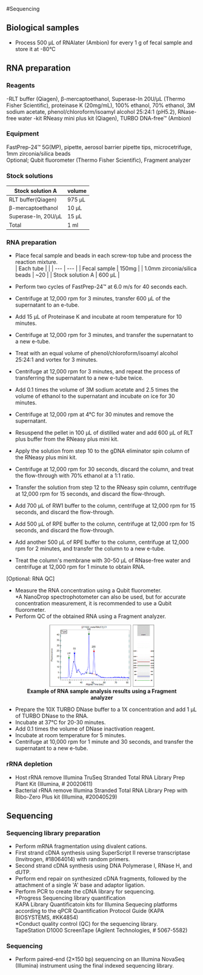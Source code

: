 #Sequencing

## Biological samples
- Process 500 µL of RNAlater (Ambion) for every 1 g of fecal sample and store it at -80°C

## RNA preparation
### Reagents
-RLT buffer (Qiagen), β-mercaptoethanol, Superase-In 20U/μL (Thermo Fisher Scientific), proteinase K (20mg/mL), 100% ethanol, 70% ethanol, 3M sodium acetate, phenol/chloroform/isoamyl alcohol 25:24:1 (pH5.2), RNase-free water
-kit RNeasy mini plus kit (Qiagen), TURBO DNA-free™ (Ambion) 

### Equipment  
FastPrep-24™ 5G(MP), pipette, aerosol barrier pipette tips, microcetrifuge, 1mm zirconia/silica beads  
Optional; Qubit fluorometer (Thermo Fisher Scientific), Fragment analyzer  

### Stock solutions

| Stock solution A | volume |
| --- | ---|
| RLT buffer(Qiagen) | 975 μL |
| β-mercaptoethanol | 10 μL |
| Superase-In, 20U/μL | 15 μL |
| Total | 1 ml |

### RNA preparation
- Place fecal sample and beads in each screw-top tube and process the reaction mixture.  
| Each tube |  |
| --- | --- |
| Fecal sample | 150mg |
| 1.0mm zirconia/silica beads | ~20 |
| Stock solution A | 600 μL |

- Perform two cycles of FastPrep-24™ at 6.0 m/s for 40 seconds each.
- Centrifuge at 12,000 rpm for 3 minutes, transfer 600 μL of the supernatant to an e-tube.
- Add 15 μL of Proteinase K and incubate at room temperature for 10 minutes.
- Centrifuge at 12,000 rpm for 3 minutes, and transfer the supernatant to a new e-tube.
- Treat with an equal volume of phenol/chloroform/isoamyl alcohol 25:24:1 and vortex for 3 minutes.
- Centrifuge at 12,000 rpm for 3 minutes, and repeat the process of transferring the supernatant to a new e-tube twice.
- Add 0.1 times the volume of 3M sodium acetate and 2.5 times the volume of ethanol to the supernatant and incubate on ice for 30 minutes.
- Centrifuge at 12,000 rpm at 4°C for 30 minutes and remove the supernatant.
- Resuspend the pellet in 100 μL of distilled water and add 600 μL of RLT plus buffer from the RNeasy plus mini kit.
- Apply the solution from step 10 to the gDNA eliminator spin column of the RNeasy plus mini kit.
- Centrifuge at 12,000 rpm for 30 seconds, discard the column, and treat the flow-through with 70% ethanol at a 1:1 ratio.
- Transfer the solution from step 12 to the RNeasy spin column, centrifuge at 12,000 rpm for 15 seconds, and discard the flow-through.
- Add 700 μL of RW1 buffer to the column, centrifuge at 12,000 rpm for 15 seconds, and discard the flow-through.
- Add 500 μL of RPE buffer to the column, centrifuge at 12,000 rpm for 15 seconds, and discard the flow-through.
- Add another 500 μL of RPE buffer to the column, centrifuge at 12,000 rpm for 2 minutes, and transfer the column to a new e-tube.
- Treat the column's membrane with 30-50 μL of RNase-free water and centrifuge at 12,000 rpm for 1 minute to obtain RNA.

[Optional: RNA QC]
- Measure the RNA concentration using a Qubit fluorometer.  
*A NanoDrop spectrophotometer can also be used, but for accurate concentration measurement, it is recommended to use a Qubit fluorometer.
- Perform QC of the obtained RNA using a Fragment analyzer.

<figure align = "center">
  <img src="https://github.com/sujin9819/MetaInsight/blob/main/SOP/MetaTranscriptomic/img/T_2_1.png?raw=true" style="width:65%">
  <figcaption><b>Example of RNA sample analysis results using a Fragment analyzer</b></figcaption>  
</figure>

- Prepare the 10X TURBO DNase buffer to a 1X concentration and add 1 μL of TURBO DNase to the RNA.
- Incubate at 37°C for 20-30 minutes.
- Add 0.1 times the volume of DNase inactivation reagent.
- Incubate at room temperature for 5 minutes.
- Centrifuge at 10,000 rpm for 1 minute and 30 seconds, and transfer the supernatant to a new e-tube.

### rRNA depletion
- Host rRNA remove Illumina TruSeq Stranded Total RNA Library Prep Plant Kit (Illumina, # 20020611)
- Bacterial rRNA remove Illumina Stranded Total RNA Library Prep with Ribo-Zero Plus kit (Illumina, #20040529)


## Sequencing
### Sequencing library preparation  
- Perform mRNA fragmentation using divalent cations.
- First strand cDNA synthesis using SuperScript II reverse transcriptase (Invitrogen, #18064014) with random primers.
- Second strand cDNA synthesis using DNA Polymerase I, RNase H, and dUTP. 
- Perform end repair on synthesized cDNA fragments, followed by the attachment of a single 'A' base and adaptor ligation.  
- Perform PCR to create the cDNA library for sequencing.  
*Progress Sequencing library quantification  
KAPA Library Quantificatoin kits for Illumina Sequecing platforms according to the qPCR Quantification Protocol Guide (KAPA BIOSYSTEMS, #KK4854)  
*Conduct quality control (QC) for the sequencing library.  
TapeStation D1000 ScreenTape (Agilent Technologies, # 5067-5582)     

### Sequencing  
- Perform paired-end (2×150 bp) sequencing on an Illumina NovaSeq (Illumina) instrument using the final indexed sequencing library. 

